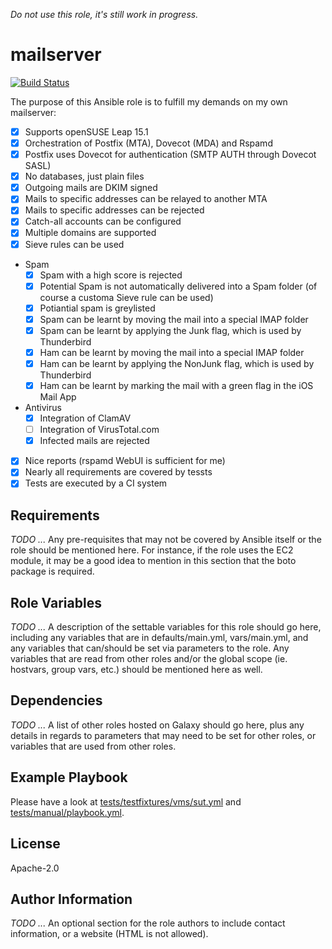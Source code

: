 *Do not use this role, it's still work in progress.*

# mailserver

[![Build Status](https://img.shields.io/travis/com/chkpnt/chkpnt-mailserver/master?label=Tests&style=flat-square)](https://travis-ci.com/chkpnt/chkpnt-mailserver)

The purpose of this Ansible role is to fulfill my demands on my own mailserver:

- [x] Supports openSUSE Leap 15.1
- [x] Orchestration of Postfix (MTA), Dovecot (MDA) and Rspamd
- [x] Postfix uses Dovecot for authentication (SMTP AUTH through Dovecot SASL)
- [x] No databases, just plain files
- [x] Outgoing mails are DKIM signed
- [x] Mails to specific addresses can be relayed to another MTA
- [x] Mails to specific addresses can be rejected
- [x] Catch-all accounts can be configured
- [x] Multiple domains are supported
- [x] Sieve rules can be used
- Spam
  - [x] Spam with a high score is rejected
  - [x] Potential Spam is not automatically delivered into a Spam folder (of course a customa Sieve rule can be used)
  - [x] Potiantial spam is greylisted
  - [x] Spam can be learnt by moving the mail into a special IMAP folder
  - [x] Spam can be learnt by applying the Junk flag, which is used by Thunderbird
  - [x] Ham can be learnt by moving the mail into a special IMAP folder
  - [x] Ham can be learnt by applying the NonJunk flag, which is used by Thunderbird
  - [x] Ham can be learnt by marking the mail with a green flag in the iOS Mail App
- Antivirus
  - [x] Integration of ClamAV
  - [ ] Integration of VirusTotal.com
  - [x] Infected mails are rejected
- [x] Nice reports (rspamd WebUI is sufficient for me)
- [x] Nearly all requirements are covered by tessts
- [x] Tests are executed by a CI system

## Requirements

*TODO ...* Any pre-requisites that may not be covered by Ansible itself or the role should be mentioned here. For instance, if the role uses the EC2 module, it may be a good idea to mention in this section that the boto package is required.

## Role Variables

*TODO ...* A description of the settable variables for this role should go here, including any variables that are in defaults/main.yml, vars/main.yml, and any variables that can/should be set via parameters to the role. Any variables that are read from other roles and/or the global scope (ie. hostvars, group vars, etc.) should be mentioned here as well.

## Dependencies

*TODO ...* A list of other roles hosted on Galaxy should go here, plus any details in regards to parameters that may need to be set for other roles, or variables that are used from other roles.

## Example Playbook

Please have a look at [tests/testfixtures/vms/sut.yml](tests/testfixtures/vms/sut.yml) and [tests/manual/playbook.yml](tests/manual/playbook.yml).

## License

Apache-2.0 

## Author Information

*TODO ...* An optional section for the role authors to include contact information, or a website (HTML is not allowed).